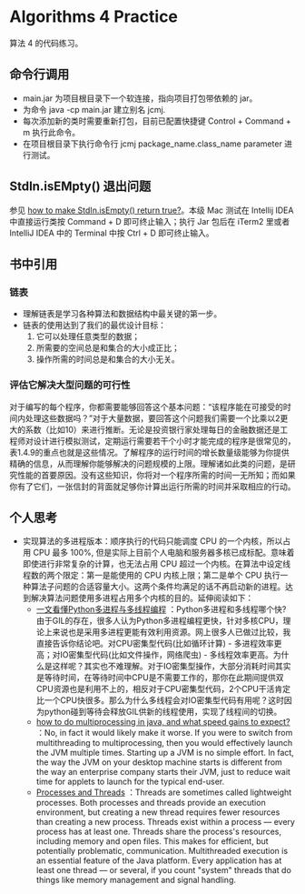# Algorithms 4 Practice

算法 4 的代码练习。

## 命令行调用

* main.jar 为项目根目录下一个软连接，指向项目打包带依赖的 jar。
* 为命令 java -cp main.jar 建立别名 jcmj.
* 每次添加新的类时需要重新打包，目前已配置快捷键 Control + Command + m 执行此命令。
* 在项目根目录下执行命令行 jcmj package_name.class_name parameter 进行测试。

## StdIn.isEMpty() 退出问题

参见 [how to make StdIn.isEmpty() return true?](https://stackoverflow.com/questions/43401347/how-to-make-stdin-isempty-return-true)。本级 Mac 测试在 Intellij IDEA 中直接运行类按 Command + D 即可终止输入；执行 Jar 包后在 iTerm2 里或者 IntelliJ IDEA 中的 Terminal 中按 Ctrl + D 即可终止输入。

## 书中引用

### 链表

* 理解链表是学习各种算法和数据结构中最关键的第一步。
* 链表的使用达到了我们的最优设计目标：
  1. 它可以处理任意类型的数据；
  2. 所需要的空间总是和集合的大小成正比；
  3. 操作所需的时间总是和集合的大小无关。
  
### 评估它解决大型问题的可行性

对于编写的每个程序，你都需要能够回答这个基本问题：“该程序能在可接受的时间内处理这些数据吗？”对于大量数据，要回答这个问题我们需要一个比乘以2更大的系数（比如10）来进行推断。无论是投资银行家处理每日的金融数据还是工程师对设计进行模拟测试，定期运行需要若干个小时才能完成的程序是很常见的，表1.4.9的重点也就是这些情况。了解程序的运行时间的增长数量级能够为你提供精确的信息，从而理解你能够解决的问题规模的上限。理解诸如此类的问题，是研究性能的首要原因。没有这些知识，你将对一个程序所需的时间一无所知；而如果你有了它们，一张信封的背面就足够你计算出运行所需的时间并采取相应的行动。

## 个人思考

* 实现算法的多进程版本：顺序执行的代码只能调度 CPU 的一个内核，所以占用 CPU 最多 100%, 但是实际上目前个人电脑和服务器多核已成标配。意味着即使进行非常复杂的计算，也无法占用 CPU 超过一个内核。在算法中设定线程数的两个限定：第一是能使用的 CPU 内核上限；第二是单个 CPU 执行一种算法子问题的合适容量大小。这两个条件均满足的话不再启动新的进程。达到解决算法问题使用多进程占用多个内核的目的。延伸阅读如下：
    * [一文看懂Python多进程与多线程编程](https://zhuanlan.zhihu.com/p/46368084) ：Python多进程和多线程哪个快? 由于GIL的存在，很多人认为Python多进程编程更快，针对多核CPU，理论上来说也是采用多进程更能有效利用资源。网上很多人已做过比较，我直接告诉你结论吧。对CPU密集型代码(比如循环计算) - 多进程效率更高；对IO密集型代码(比如文件操作，网络爬虫) - 多线程效率更高。为什么是这样呢？其实也不难理解。对于IO密集型操作，大部分消耗时间其实是等待时间，在等待时间中CPU是不需要工作的，那你在此期间提供双CPU资源也是利用不上的，相反对于CPU密集型代码，2个CPU干活肯定比一个CPU快很多。那么为什么多线程会对IO密集型代码有用呢？这时因为python碰到等待会释放GIL供新的线程使用，实现了线程间的切换。
    * [how to do multiprocessing in java, and what speed gains to expect?](https://stackoverflow.com/questions/8001966/how-to-do-multiprocessing-in-java-and-what-speed-gains-to-expect) ：No, in fact it would likely make it worse. If you were to switch from multithreading to multiprocessing, then you would effectively launch the JVM multiple times. Starting up a JVM is no simple effort. In fact, the way the JVM on your desktop machine starts is different from the way an enterprise company starts their JVM, just to reduce wait time for applets to launch for the typical end-user.
    * [Processes and Threads](https://docs.oracle.com/javase/tutorial/essential/concurrency/procthread.html) ：Threads are sometimes called lightweight processes. Both processes and threads provide an execution environment, but creating a new thread requires fewer resources than creating a new process. Threads exist within a process — every process has at least one. Threads share the process's resources, including memory and open files. This makes for efficient, but potentially problematic, communication. Multithreaded execution is an essential feature of the Java platform. Every application has at least one thread — or several, if you count "system" threads that do things like memory management and signal handling.

